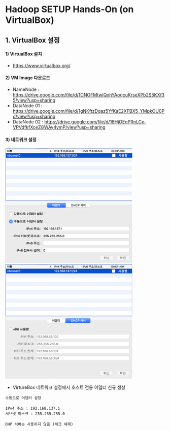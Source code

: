 # Hadoop SETUP Hands-On (on VirtualBox) 


## 1. VirtualBox 설정

#### 1) VirtualBox 설치

- https://www.virtualbox.org/

#### 2) VM Image 다운로드

- NameNode : https://drive.google.com/file/d/1ONOFMtwIQxhYAoqcuKrseXPb2S5KXf35/view?usp=sharing
- DataNode 01 : https://drive.google.com/file/d/1gNKftzDqaz5YfKaE2XFBX5_YMpkOU0Pd/view?usp=sharing
- DataNode 02 : https://drive.google.com/file/d/18HjOEqPRnLCx-VPVdfkfXceZGWAy4vmP/view?usp=sharing

#### 3) 네트워크 설정

<img src="/VM_Hands_On/images/1-1.png"  width="400" /> <img src="/VM_Hands_On/images/1-2.png"  width="400" />


- VirtureBox 네트워크 설정에서 호스트 전용 어뎁터 신규 생성
````
수동으로 어댑터 설정

IPv4 주소 : 192.168.137.1
서브넷 마스크 : 255.255.255.0

DHP 서버는 사용하지 않음 (체크 해제)
````

